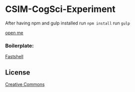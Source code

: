 # CSIM-CogSci-Experiment

After having npm and gulp installed
run `npm install`
run `gulp`

[open me](https://lucaslpena.github.io/CSIM-CogSci-Experiment/)

### Boilerplate:
[Fastshell](https://HosseinKarami.github.io/fastshell)


## License

[Creative Commons](https://creativecommons.org/licenses/by/4.0/)
